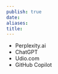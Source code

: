 ```yaml
---
publish: true
date: 
aliases: 
title:
---
```


- Perplexity.ai
- ChatGPT
- Udio.com
- GitHub Copilot
